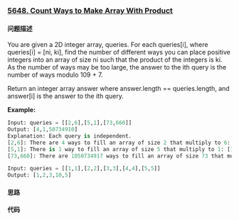 ### [5648. Count Ways to Make Array With Product](https://leetcode-cn.com/problems/count-ways-to-make-array-with-product/)

#### 问题描述
You are given a 2D integer array, queries. For each queries[i], where queries[i] = [ni, ki], find the number of different ways you can place positive integers into an array of size ni such that the product of the integers is ki. As the number of ways may be too large, the answer to the ith query is the number of ways modulo 109 + 7.

Return an integer array answer where answer.length == queries.length, and answer[i] is the answer to the ith query.

**Example:**
```python
Input: queries = [[2,6],[5,1],[73,660]]
Output: [4,1,50734910]
Explanation: Each query is independent.
[2,6]: There are 4 ways to fill an array of size 2 that multiply to 6: [1,6], [2,3], [3,2], [6,1].
[5,1]: There is 1 way to fill an array of size 5 that multiply to 1: [1,1,1,1,1].
[73,660]: There are 1050734917 ways to fill an array of size 73 that multiply to 660. 1050734917 modulo 109 + 7 = 50734910.
```
```python
Input: queries = [[1,1],[2,2],[3,3],[4,4],[5,5]]
Output: [1,2,3,10,5]
```

#### 思路

#### 代码

```python

```